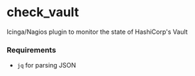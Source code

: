 check_vault
===========

Icinga/Nagios plugin to monitor the state of HashiCorp's Vault


### Requirements

* `jq` for parsing JSON
